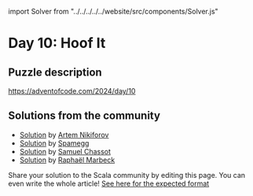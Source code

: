 import Solver from "../../../../../website/src/components/Solver.js"

# Day 10: Hoof It

## Puzzle description

https://adventofcode.com/2024/day/10

## Solutions from the community
- [Solution](https://github.com/nikiforo/aoc24/blob/main/src/main/scala/io/github/nikiforo/aoc24/D10T2.scala) by [Artem Nikiforov](https://github.com/nikiforo)
- [Solution](https://github.com/spamegg1/aoc/blob/master/2024/10/10.worksheet.sc#L166) by [Spamegg](https://github.com/spamegg1)
- [Solution](https://github.com/samuelchassot/AdventCode_2024/blob/8cc89587c8558c7f55e2e0a3d6868290f0c5a739/10/Day10.scala) by [Samuel Chassot](https://github.com/samuelchassot)
- [Solution](https://github.com/rmarbeck/advent2024/blob/main/day10/src/main/scala/Solution.scala) by [Raphaël Marbeck](https://github.com/rmarbeck) 

Share your solution to the Scala community by editing this page.
You can even write the whole article! [See here for the expected format](https://github.com/scalacenter/scala-advent-of-code/discussions/424)
